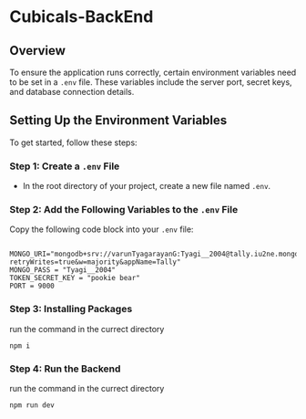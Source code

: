 # Cubicals-BackEnd

## Overview

To ensure the application runs correctly, certain environment variables need to be set in a `.env` file. These variables include the server port, secret keys, and database connection details.

## Setting Up the Environment Variables

To get started, follow these steps:

### Step 1: Create a `.env` File

- In the root directory of your project, create a new file named `.env`.

### Step 2: Add the Following Variables to the `.env` File

Copy the following code block into your `.env` file:

```

MONGO_URI="mongodb+srv://varunTyagarayanG:Tyagi__2004@tally.iu2ne.mongodb.net/?retryWrites=true&w=majority&appName=Tally"
MONGO_PASS = "Tyagi__2004"
TOKEN_SECRET_KEY = "pookie bear"
PORT = 9000

```
### Step 3: Installing Packages

run the command in the currect directory 

```
npm i
```
### Step 4: Run the Backend 
run the command in the currect directory 
```
npm run dev
```


